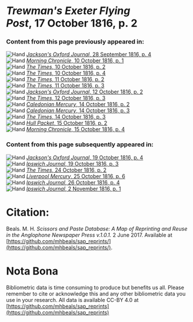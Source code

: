 # *Trewman's Exeter Flying Post*, 17 October 1816, p. 2  
  
### Content from this page previously appeared in:  
![Hand](http://scissorsandpaste.net/wp-content/uploads/2017/06/smallhandpointer.png) [*Jackson's Oxford Journal*, 28 September 1816, p. 4](https://mhbeals.github.io/sap_html/Jackson's-Oxford-Journal/Jackson's-Oxford-Journal-28-September-1816-p-4)  
![Hand](http://scissorsandpaste.net/wp-content/uploads/2017/06/smallhandpointer.png) [*Morning Chronicle*, 10 October 1816, p. 1](https://mhbeals.github.io/sap_html/Morning-Chronicle/Morning-Chronicle-10-October-1816-p-1)  
![Hand](http://scissorsandpaste.net/wp-content/uploads/2017/06/smallhandpointer.png) [*The Times*, 10 October 1816, p. 2](https://mhbeals.github.io/sap_html/The-Times/The-Times-10-October-1816-p-2)  
![Hand](http://scissorsandpaste.net/wp-content/uploads/2017/06/smallhandpointer.png) [*The Times*, 10 October 1816, p. 4](https://mhbeals.github.io/sap_html/The-Times/The-Times-10-October-1816-p-4)  
![Hand](http://scissorsandpaste.net/wp-content/uploads/2017/06/smallhandpointer.png) [*The Times*, 11 October 1816, p. 2](https://mhbeals.github.io/sap_html/The-Times/The-Times-11-October-1816-p-2)  
![Hand](http://scissorsandpaste.net/wp-content/uploads/2017/06/smallhandpointer.png) [*The Times*, 11 October 1816, p. 3](https://mhbeals.github.io/sap_html/The-Times/The-Times-11-October-1816-p-3)  
![Hand](http://scissorsandpaste.net/wp-content/uploads/2017/06/smallhandpointer.png) [*Jackson's Oxford Journal*, 12 October 1816, p. 2](https://mhbeals.github.io/sap_html/Jackson's-Oxford-Journal/Jackson's-Oxford-Journal-12-October-1816-p-2)  
![Hand](http://scissorsandpaste.net/wp-content/uploads/2017/06/smallhandpointer.png) [*The Times*, 12 October 1816, p. 3](https://mhbeals.github.io/sap_html/The-Times/The-Times-12-October-1816-p-3)  
![Hand](http://scissorsandpaste.net/wp-content/uploads/2017/06/smallhandpointer.png) [*Caledonian Mercury*, 14 October 1816, p. 2](https://mhbeals.github.io/sap_html/Caledonian-Mercury/Caledonian-Mercury-14-October-1816-p-2)  
![Hand](http://scissorsandpaste.net/wp-content/uploads/2017/06/smallhandpointer.png) [*Caledonian Mercury*, 14 October 1816, p. 3](https://mhbeals.github.io/sap_html/Caledonian-Mercury/Caledonian-Mercury-14-October-1816-p-3)  
![Hand](http://scissorsandpaste.net/wp-content/uploads/2017/06/smallhandpointer.png) [*The Times*, 14 October 1816, p. 3](https://mhbeals.github.io/sap_html/The-Times/The-Times-14-October-1816-p-3)  
![Hand](http://scissorsandpaste.net/wp-content/uploads/2017/06/smallhandpointer.png) [*Hull Packet*, 15 October 1816, p. 2](https://mhbeals.github.io/sap_html/Hull-Packet/Hull-Packet-15-October-1816-p-2)  
![Hand](http://scissorsandpaste.net/wp-content/uploads/2017/06/smallhandpointer.png) [*Morning Chronicle*, 15 October 1816, p. 4](https://mhbeals.github.io/sap_html/Morning-Chronicle/Morning-Chronicle-15-October-1816-p-4)  
  
### Content from this page subsequently appeared in:  
![Hand](http://scissorsandpaste.net/wp-content/uploads/2017/06/smallhandpointer.png) [*Jackson's Oxford Journal*, 19 October 1816, p. 4](https://mhbeals.github.io/sap_html/Jackson's-Oxford-Journal/Jackson's-Oxford-Journal-19-October-1816-p-4)  
![Hand](http://scissorsandpaste.net/wp-content/uploads/2017/06/smallhandpointer.png) [*Ipswich Journal*, 19 October 1816, p. 3](https://mhbeals.github.io/sap_html/Ipswich-Journal/Ipswich-Journal-19-October-1816-p-3)  
![Hand](http://scissorsandpaste.net/wp-content/uploads/2017/06/smallhandpointer.png) [*The Times*, 24 October 1816, p. 2](https://mhbeals.github.io/sap_html/The-Times/The-Times-24-October-1816-p-2)  
![Hand](http://scissorsandpaste.net/wp-content/uploads/2017/06/smallhandpointer.png) [*Liverpool Mercury*, 25 October 1816, p. 6](https://mhbeals.github.io/sap_html/Liverpool-Mercury/Liverpool-Mercury-25-October-1816-p-6)  
![Hand](http://scissorsandpaste.net/wp-content/uploads/2017/06/smallhandpointer.png) [*Ipswich Journal*, 26 October 1816, p. 4](https://mhbeals.github.io/sap_html/Ipswich-Journal/Ipswich-Journal-26-October-1816-p-4)  
![Hand](http://scissorsandpaste.net/wp-content/uploads/2017/06/smallhandpointer.png) [*Ipswich Journal*, 2 November 1816, p. 1](https://mhbeals.github.io/sap_html/Ipswich-Journal/Ipswich-Journal-2-November-1816-p-1)  


# Citation: 

Beals. M. H. *Scissors and Paste Database: A Map of Reprinting and Reuse in the Anglophone Newspaper Press v.1.0.1.* 2 June 2017. Available at [https://github.com/mhbeals/sap_reprints/](https://github.com/mhbeals/sap_reprints/). 

# Nota Bona

Bibliometric data is time consuming to produce but benefits us all. Please remember to cite or acknowledge this and any other bibliometric data you use in your research. All data is available CC-BY 4.0 at [https://github.com/mhbeals/sap_reprints](https://github.com/mhbeals/sap_reprints)